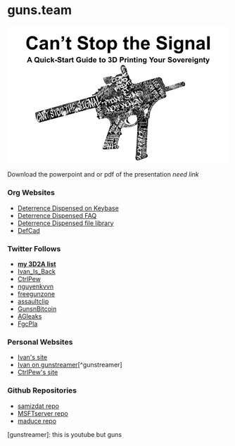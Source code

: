 # guns.team
![](https://raw.githubusercontent.com/joe-rodgers/guns.team/master/can't%20stop%20the%20signal.png)

Download the powerpoint and or pdf of the presentation *need link*

### Org Websites
* [Deterrence Dispensed on Keybase](https://keybase.io/team/det_disp)
* [Deterrence Dispensed FAQ](https://pastebin.com/raw/RSvLaDkB)
* [Deterrence Dispensed file library](https://lbry.tv/@Deterrence-Dispensed:2)
* [DefCad](https://defcad.com/)

### Twitter Follows
* [**my 3D2A list**](https://twitter.com/i/lists/1149016937273405440)
* [Ivan_Is_Back](https://twitter.com/Ivan_Is_Back)
* [CtrlPew](https://twitter.com/CtrlPew)
* [nguyenkvvn](https://twitter.com/nguyenkvvn)
* [freegunzone](https://twitter.com/freegunzone)
* [assaultclip](https://twitter.com/assaultclip)
* [GunsnBitcoin](https://twitter.com/GunsnBitcoin)
* [AGleaks](https://twitter.com/AGleaks)
* [FgcPla](https://twitter.com/FgcPla)

### Personal Websites
* [Ivan's site](https://ivanthetroll.keybase.pub/)
* [Ivan on gunstreamer](https://gunstreamer.com/@IvanTheTroll)[^gunstreamer]
* [CtrlPew's site](https://ctrlpew.com/)

### Github Repositories
* [samizdat repo](https://github.com/d33pthought42/samizdat)
* [MSFTserver repo](https://github.com/MSFTserver/print2a)
* [maduce repo](https://github.com/maduce/fosscad-repo)

[gunstreamer]: this is youtube but guns
